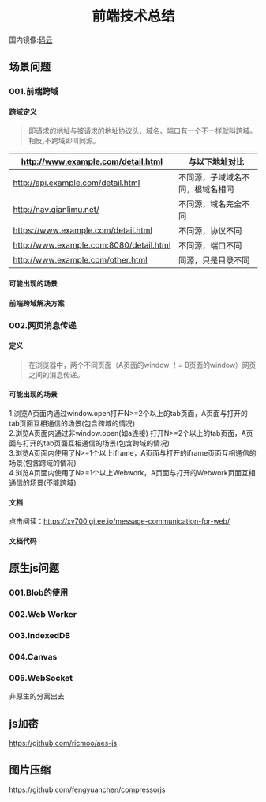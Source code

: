 <h1 align="center">前端技术总结</h1>

国内镜像:[码云](https://gitee.com/xv700/Message-communication-for-web)   

## 场景问题

### 001.前端跨域

#### 跨域定义    

> 即请求的地址与被请求的地址协议头、域名、端口有一个不一样就叫跨域。相反,不跨域即叫同源。

| http://www.example.com/detail.html | 与以下地址对比 |  
| --- | --- |  
| http://api.example.com/detail.html | 不同源，子域域名不同，根域名相同 |  
| http://nav.qianlimu.net/ | 不同源，域名完全不同 |  
| https://www.example.com/detail.html | 不同源，协议不同 |  
| http://www.example.com:8080/detail.html | 不同源，端口不同 |  
| http://www.example.com/other.html | 同源，只是目录不同 |  

#### 可能出现的场景

#### 前端跨域解决方案

### 002.网页消息传递

#### 定义
> 在浏览器中，两个不同页面（A页面的window ！= B页面的window）网页之间的消息传递。

#### 可能出现的场景

1.浏览A页面内通过window.open打开N>=2个以上的tab页面，A页面与打开的tab页面互相通信的场景(包含跨域的情况)  
2.浏览A页面内通过非window.open(如a连接)  打开N>=2个以上的tab页面，A页面与打开的tab页面互相通信的场景(包含跨域的情况)  
3.浏览A页面内使用了N>=1个以上iframe，A页面与打开的iframe页面互相通信的场景(包含跨域的情况)  
4.浏览A页面内使用了N>=1个以上Webwork，A页面与打开的Webwork页面互相通信的场景(不能跨域)  

#### 文档  

点击阅读：https://xv700.gitee.io/message-communication-for-web/  

#### 文档代码

## 原生js问题

### 001.Blob的使用

### 002.Web Worker
 
### 003.IndexedDB 

### 004.Canvas

### 005.WebSocket

非原生的分离出去

## js加密

https://github.com/ricmoo/aes-js

## 图片压缩

https://github.com/fengyuanchen/compressorjs


